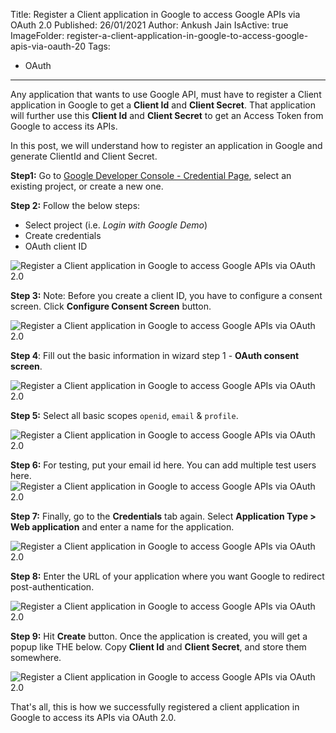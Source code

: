 Title: Register a Client application in Google to access Google APIs via OAuth 2.0
Published: 26/01/2021
Author: Ankush Jain
IsActive: true
ImageFolder: register-a-client-application-in-google-to-access-google-apis-via-oauth-20
Tags:
  - OAuth
---
Any application that wants to use Google API, must have to register a Client application in Google to get a **Client Id** and **Client Secret**. That application will further use this **Client Id** and **Client Secret** to get an Access Token from Google to access its APIs.

In this post, we will understand how to register an application in Google and generate ClientId and Client Secret.

**Step1:** Go to [Google Developer Console - Credential Page](https://console.developers.google.com/apis/credentials), select an existing project, or create a new one. 

**Step 2:** Follow the below steps:
*   Select project (i.e. *Login with Google Demo*)
*   Create credentials 
*   OAuth client ID

![Register a Client application in Google to access Google APIs via OAuth 2.0](/img/blogs/register-a-client-application-in-google-to-access-google-apis-via-oauth-20/1-registering-an-oauth-client-application-with-authorization-credentials-in-google.png)


**Step 3:** Note: Before you create a client ID, you have to configure a consent screen. Click **Configure Consent Screen** button. 

![Register a Client application in Google to access Google APIs via OAuth 2.0](/img/blogs/register-a-client-application-in-google-to-access-google-apis-via-oauth-20/2-registering-an-oauth-client-application-with-authorization-credentials-in-google.png)

**Step 4**: Fill out the basic information in wizard step 1 - **OAuth consent screen**. 

![Register a Client application in Google to access Google APIs via OAuth 2.0](/img/blogs/register-a-client-application-in-google-to-access-google-apis-via-oauth-20/3-registering-an-oauth-client-application-with-authorization-credentials-in-google.png)

**Step 5:** Select all basic scopes `openid`, `email` & `profile`. 

![Register a Client application in Google to access Google APIs via OAuth 2.0](/img/blogs/register-a-client-application-in-google-to-access-google-apis-via-oauth-20/4-registering-an-oauth-client-application-with-authorization-credentials-in-google.png)

**Step 6:** For testing, put your email id here. You can add multiple test users here. ![Register a Client application in Google to access Google APIs via OAuth 2.0](/img/blogs/register-a-client-application-in-google-to-access-google-apis-via-oauth-20/6-registering-an-oauth-client-application-with-authorization-credentials-in-google.png)

**Step 7:** Finally, go to the **Credentials** tab again. Select **Application Type > Web application** and enter a name for the application. 

![Register a Client application in Google to access Google APIs via OAuth 2.0](/img/blogs/register-a-client-application-in-google-to-access-google-apis-via-oauth-20/7-registering-an-oauth-client-application-with-authorization-credentials-in-google.png)

**Step 8:** Enter the URL of your application where you want Google to redirect post-authentication. 

![Register a Client application in Google to access Google APIs via OAuth 2.0](/img/blogs/register-a-client-application-in-google-to-access-google-apis-via-oauth-20/8-registering-an-oauth-client-application-with-authorization-credentials-in-google.png)

**Step 9:** Hit **Create** button. Once the application is created, you will get a popup like THE below. Copy **Client Id** and **Client Secret**, and store them somewhere. 

![Register a Client application in Google to access Google APIs via OAuth 2.0](/img/blogs/register-a-client-application-in-google-to-access-google-apis-via-oauth-20/9-registering-an-oauth-client-application-with-authorization-credentials-in-google.png)

That's all, this is how we successfully registered a client application in Google to access its APIs via OAuth 2.0.

                
